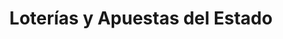 ---
title: "Loterías y Apuestas del Estado"
url: /madrid/loterias-y-apuestas-del-estado-calle-de-la-infanta-mercedes/
shop: Lotterie
---